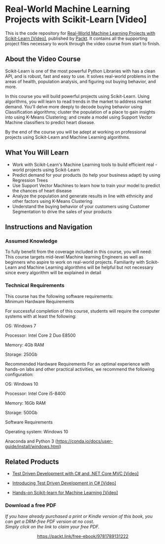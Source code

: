 # Real-World Machine Learning Projects with Scikit-Learn [Video]
This is the code repository for [Real-World Machine Learning Projects with Scikit-Learn [Video]](https://www.packtpub.com/big-data-and-business-intelligence/real-world-machine-learning-projects-scikit-learn-video?utm_source=github&utm_medium=repository&utm_campaign=9781789131222), published by [Packt](https://www.packtpub.com/?utm_source=github). It contains all the supporting project files necessary to work through the video course from start to finish.
## About the Video Course
Scikit-Learn is one of the most powerful Python Libraries with has a clean API, and is robust, fast and easy to use. It solves real-world problems in the areas of health, population analysis, and figuring out buying behavior, and more.

In this course you will build powerful projects using Scikit-Learn. Using algorithms, you will learn to read trends in the market to address market demand. You'll delve more deeply to decode buying behavior using Classification algorithms; cluster the population of a place to gain insights into using K-Means Clustering; and create a model using Support Vector Machine classifiers to predict heart disease.

By the end of the course you will be adept at working on professional projects using Scikit-Learn and Machine Learning algorithms.

<H2>What You Will Learn</H2>
<DIV class=book-info-will-learn-text>
<UL>
<LI>Work with Scikit-Learn's Machine Learning tools to build efficient real -world<SPAN style="BACKGROUND-COLOR: transparent"> projects using Scikit-Learn&nbsp;</SPAN> 
<LI>Predict demand for your products (to help your business adapt) by using Regression Trees 
<LI>Use Support Vector Machines to learn how to train your model to predict the chances of heart disease&nbsp; 
<LI>Analyze the population and generate results in line with ethnicity and other factors using K-Means Clustering 
<LI>Understand the buying behavior of your customers using Customer Segmentation to drive the sales of your products </LI></UL></DIV>

## Instructions and Navigation
### Assumed Knowledge
To fully benefit from the coverage included in this course, you will need:<br/>
This course targets mid-level Machine learning Engineers as well as beginners who aspire to work on real-world projects. Familiarity with Scikit-Learn and Machine Learning algorithms will be helpful but not necessary since every algorithm will be explained in detail
### Technical Requirements
This course has the following software requirements:<br/>
Minimum Hardware Requirements

For successful completion of this course, students will require the computer systems with at least the following:


OS: Windows 7



Processor: Intel Core 2 Duo E8500



Memory: 4Gb RAM



Storage: 250Gb


Recommended Hardware Requirements
For an optimal experience with hands-on labs and other practical activities, we recommend the following configuration:


OS: Windows 10



Processor: Intel Core i5-8400



Memory: 16Gb RAM



Storage: 500Gb


Software Requirements

Operating system: Windows 10



Anaconda and Python 3 (https://conda.io/docs/user-guide/install/windows.html)

## Related Products
* [Test Driven Development with C# and .NET Core MVC [Video]](https://www.packtpub.com/application-development/test-driven-development-c-and-net-core-mvc-video?utm_source=github&utm_medium=repository&utm_campaign=9781788391238)

* [Introducing Test Driven Development in C# [Video]](https://www.packtpub.com/big-data-and-business-intelligence/real-world-machine-learning-projects-scikit-learn-video?utm_source=github&utm_medium=repository&utm_campaign=9781789131222)

* [Hands-on Scikit-learn for Machine Learning [Video]](https://www.packtpub.com/big-data-and-business-intelligence/hands-scikit-learn-machine-learning-video?utm_source=github&utm_medium=repository&utm_campaign=9781789137132)

### Download a free PDF

 <i>If you have already purchased a print or Kindle version of this book, you can get a DRM-free PDF version at no cost.<br>Simply click on the link to claim your free PDF.</i>
<p align="center"> <a href="https://packt.link/free-ebook/9781789131222">https://packt.link/free-ebook/9781789131222 </a> </p>